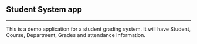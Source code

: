 ## Student System app
***

This is a demo application for a student grading system.
It will have Student, Course, Department, Grades and attendance Information.
